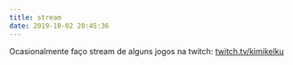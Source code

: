 ```yaml
---
title: stream
date: 2019-10-02 20:45:36
---
```


Ocasionalmente faço stream de alguns jogos na twitch:
[twitch.tv/kimikelku](twitch.tv/kimikelku)


<div id="twitch-embed"></div>

<script src="https://embed.twitch.tv/embed/v1.js"></script>

<script type="text/javascript">
  new Twitch.Embed("twitch-embed", {
    width: "100%",
    height: 480,
    channel: "kimikelku"
  });
</script>
